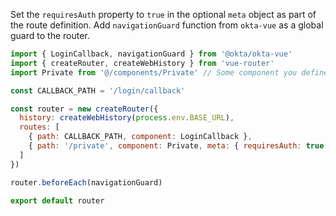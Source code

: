 Set the `requiresAuth` property to `true` in the optional `meta` object as part of the route definition. Add `navigationGuard` function from `okta-vue` as a global guard to the router.

```javascript
import { LoginCallback, navigationGuard } from '@okta/okta-vue'
import { createRouter, createWebHistory } from 'vue-router'
import Private from '@/components/Private' // Some component you define

const CALLBACK_PATH = '/login/callback'

const router = new createRouter({
  history: createWebHistory(process.env.BASE_URL),
  routes: [
    { path: CALLBACK_PATH, component: LoginCallback },
    { path: '/private', component: Private, meta: { requiresAuth: true } },
  ]
})

router.beforeEach(navigationGuard)

export default router
```
